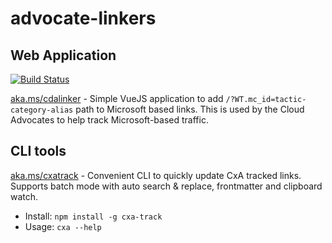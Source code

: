 # advocate-linkers

## Web Application

[![Build Status](https://dev.azure.com/shayneboyer/social-linker/_apis/build/status/spboyer.advocate-linkers?branchName=master)](https://dev.azure.com/shayneboyer/social-linker/_build/latest?definitionId=12&branchName=master&WT.mc_id=advocatelinkers-github-shboyer)

[aka.ms/cdalinker](https://aka.ms/cdalinker) - Simple VueJS application to add `/?WT.mc_id=tactic-category-alias` path to Microsoft based links. This is used by the Cloud Advocates to help track Microsoft-based traffic.

## CLI tools

[aka.ms/cxatrack](https://aka.ms/cxatrack) - Convenient CLI to quickly update CxA tracked links. Supports batch mode with auto search & replace, frontmatter and clipboard watch.

- Install: `npm install -g cxa-track`
- Usage: `cxa --help`